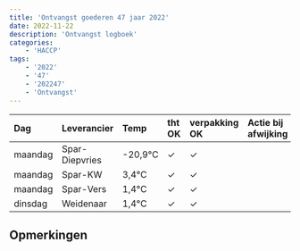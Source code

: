 ```yaml
---
title: 'Ontvangst goederen 47 jaar 2022'
date: 2022-11-22
description: 'Ontvangst logboek'
categories:
    - 'HACCP'
tags:
    - '2022'
    - '47'
    - '202247'
    - 'Ontvangst'
---
```

| Dag | Leverancier | Temp | tht OK | verpakking OK | Actie bij afwijking | Controle door |
|:---|:---|:---|:---|:---|:---|:---|
| maandag | Spar-Diepvries | -20,9°C | &check; | &check; | | DPater |
| maandag | Spar-KW | 3,4°C | &check; | &check; | | DPater |
| maandag | Spar-Vers | 1,4°C | &check; | &check; | | DPater |
| dinsdag | Weidenaar | 1,4°C | &check; | &check; | | DPater |

## Opmerkingen


